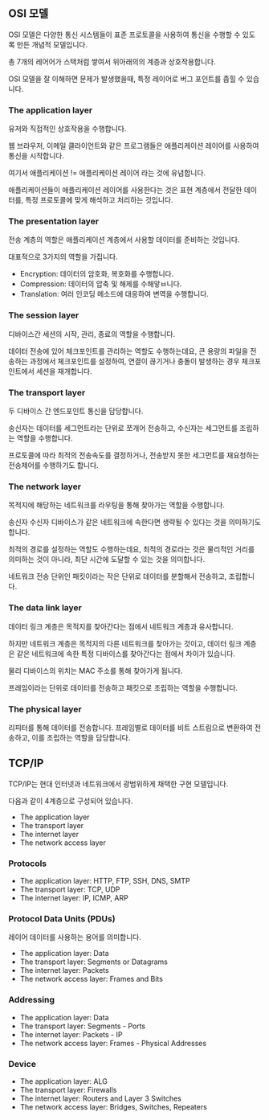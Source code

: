 ## OSI 모델

OSI 모델은 다양한 통신 시스템들이 표준 프로토콜을 사용하여 통신을 수행할 수 있도록 만든 개념적 모델입니다.

총 7개의 레어어가 스택처럼 쌓여서 위아래의의 계층과 상호작용합니다.

OSI 모델을 잘 이해하면 문제가 발생했을때, 특정 레이어로 버그 포인트를 좁힐 수 있습니다.

### The application layer

유저와 직접적인 상호작용을 수행합니다. 

웹 브라우저, 이메일 클라이언트와 같은 프로그램들은 애플리케이션 레이어를 사용하여 통신을 시작합니다.

여기서 애플리케이션 != 애플리케이션 레이어 라는 것에 유념합니다.

애플리케이션들이 애플리케이션 레이어를 사용한다는 것은 표현 계층에서 전달한 데이터를, 특정 프로토콜에 맞게 해석하고 처리하는 것입니다.

### The presentation layer

전송 계층의 역할은 애플리케이션 계층에서 사용할 데이터를 준비하는 것입니다. 

대표적으로 3가지의 역할을 가집니다.

- Encryption: 데이터의 암호화, 복호화를 수행합니다.
- Compression: 데이터의 압축 및 해제를 수해앟ㅂ니다.
- Translation: 여러 인코딩 메소드에 대응하여 변역을 수행합니다.

### The session layer

디바이스간 세션의 시작, 관리, 종료의 역할을 수행합니다.

데이터 전송에 있어 체크포인트를 관리하는 역할도 수행하는데요, 큰 용량의 파일을 전송하는 과정에서 체크포인트를 설정하여, 연결이 끊기거나 충돌이 발생하는 경우 체크포인트에서 세션을 재개합니다.

### The transport layer

두 디바이스 간 엔드포인트 통신을 담당합니다.

송신자는 데이터를 세그먼트라는 단위로 쪼개어 전송하고, 수신자는 세그먼트를 조립하는 역할을 수행합니다.

프로토콜에 따라 최적의 전송속도를 결정하거나, 전송받지 못한 세그먼트를 재요청하는 전송제어를 수행하기도 합니다.

### The network layer

목적지에 해당하는 네트워크를 라우팅을 통해 찾아가는 역할을 수행합니다.

송신자 수신자 디바이스가 같은 네트워크에 속한다면 생략될 수 있다는 것을 의미하기도 합니다.

최적의 경로를 설정하는 역할도 수행하는데요, 최적의 경로라는 것은 물리적인 거리를 의미하는 것이 아니라, 최단 시간에 도달할 수 있는 것을 의미합니다.

네트워크 전송 단위인 패킷이라는 작은 단위로 데이터를 분할해서 전송하고, 조립합니다.

### The data link layer

데이터 링크 계층은 목적지를 찾아간다는 점에서 네트워크 계층과 유사합니다.

하지만 네트워크 계층은 목적지의 다른 네트워크를 찾아가는 것이고, 데이터 링크 계층은 같은 네트워크에 속한 특정 디바이스를 찾아간다는 점에서 차이가 있습니다.

물리 디바이스의 위치는 MAC 주소를 통해 찾아가게 됩니다.

프레임이라는 단위로 데이터를 전송하고 패킷으로 조립하는 역할을 수행합니다.

### The physical layer

리피터를 통해 데이터를 전송합니다. 프레임별로 데이터를 비트 스트림으로 변환하여 전송하고, 이를 조립하는 역할을 담당합니다.

## TCP/IP

TCP/IP는 현대 인터넷과 네트워크에서 광범위하게 채택한 구현 모델입니다.

다음과 같이 4계층으로 구성되어 있습니다.

- The application layer
- The transport layer
- The internet layer
- The network access layer

### Protocols
- The application layer: HTTP, FTP, SSH, DNS, SMTP
- The transport layer: TCP, UDP
- The internet layer: IP, ICMP, ARP

### Protocol Data Units (PDUs)

레이어 데이터를 사용하는 용어를 의미합니다.

- The application layer: Data
- The transport layer: Segments or Datagrams
- The internet layer: Packets
- The network access layer: Frames and Bits

### Addressing
- The application layer: Data
- The transport layer: Segments - Ports
- The internet layer: Packets - IP
- The network access layer: Frames - Physical Addresses

### Device
- The application layer: ALG
- The transport layer: Firewalls
- The internet layer: Routers and Layer 3 Switches 
- The network access layer: Bridges, Switches, Repeaters
